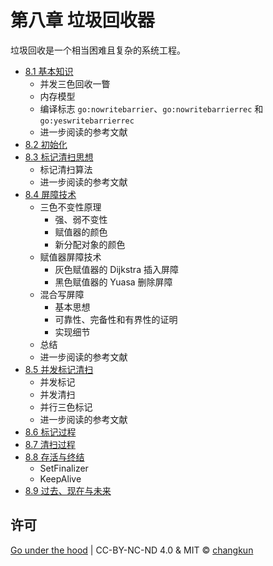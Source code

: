 # 第八章 垃圾回收器

垃圾回收是一个相当困难且复杂的系统工程。

- [8.1 基本知识](./basic.md)
    + 并发三色回收一瞥
    + 内存模型
    + 编译标志 `go:nowritebarrier`、`go:nowritebarrierrec` 和 `go:yeswritebarrierrec`
    + 进一步阅读的参考文献
- [8.2 初始化](./init.md)
- [8.3 标记清扫思想](./vanilla.md)
    + 标记清扫算法
    + 进一步阅读的参考文献
- [8.4 屏障技术](./barrier.md)
    + 三色不变性原理
      + 强、弱不变性
      + 赋值器的颜色
      + 新分配对象的颜色
    + 赋值器屏障技术
      + 灰色赋值器的 Dijkstra 插入屏障
      + 黑色赋值器的 Yuasa 删除屏障
    + 混合写屏障
      + 基本思想
      + 可靠性、完备性和有界性的证明
      + 实现细节
    + 总结
    + 进一步阅读的参考文献
- [8.5 并发标记清扫](./concurrent.md)
    + 并发标记
    + 并发清扫
    + 并行三色标记
    + 进一步阅读的参考文献
- [8.6 标记过程](./mark.md)
- [8.7 清扫过程](./sweep.md)
- [8.8 存活与终结](./finalizer.md)
    + SetFinalizer
    + KeepAlive
- [8.9 过去、现在与未来](./history.md)

## 许可

[Go under the hood](https://github.com/changkun/go-under-the-hood) | CC-BY-NC-ND 4.0 & MIT &copy; [changkun](https://changkun.de)